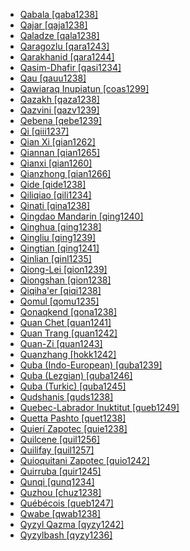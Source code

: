 - [Qabala [qaba1238]](tree/turk1311/comm1245/oghu1243/nucl1769/west2406/azer1255/mode1262/nort2697/qaba1238/md.ini)
- [Qajar [qaja1238]](tree/turk1311/comm1245/oghu1243/nucl1769/west2406/azer1255/mode1262/sout2697/qaja1238/md.ini)
- [Qaladze [qala1238]](tree/afro1255/semi1276/west2786/cent2236/nort3165/aram1259/east2680/cent2217/nort3241/tran1290/sout3213/lish1245/east2682/sout3076/qala1238/md.ini)
- [Qaragozlu [qara1243]](tree/turk1311/comm1245/oghu1243/nucl1769/west2406/azer1255/mode1262/sout2697/qara1243/md.ini)
- [Qarakhanid [qara1244]](tree/turk1311/comm1245/karl1243/oldu1238/qara1244/md.ini)
- [Qasim-Dhafir [qasi1234]](tree/afro1255/semi1276/west2786/cent2236/arab1394/arab1395/arab1393/najd1235/qasi1234/md.ini)
- [Qau [qauu1238]](tree/taik1256/kada1291/sout3143/west2798/gela1265/qaua1234/qauu1238/md.ini)
- [Qawiaraq Inupiatun [coas1299]](tree/eski1264/eski1265/inui1246/inup1234/nort2945/coas1299/md.ini)
- [Qazakh [qaza1238]](tree/turk1311/comm1245/oghu1243/nucl1769/west2406/azer1255/mode1262/nort2697/qaza1238/md.ini)
- [Qazvini [qazv1239]](tree/indo1319/indo1320/iran1269/sout3157/midd1352/mode1259/fars1254/fars1255/west2369/qazv1239/md.ini)
- [Qebena [qebe1239]](tree/afro1255/cush1243/east2699/high1285/sida1247/hadi1241/kamb1318/kamb1316/qebe1239/md.ini)
- [Qi [qiii1237]](tree/taik1256/hlai1238/nucl1241/hlai1239/qiii1237/md.ini)
- [Qian Xi [qian1262]](tree/sino1245/burm1265/lolo1265/lolo1267/nili1235/sout3212/niso1234/nucl1739/nasu1236/nesu1234/nesu1235/wusa1235/qian1262/md.ini)
- [Qiannan [qian1265]](tree/taik1256/kamt1241/beta1258/daic1237/nort3180/nort3189/bouy1240/qian1265/md.ini)
- [Qianxi [qian1260]](tree/taik1256/kamt1241/beta1258/daic1237/nort3180/nort3189/bouy1240/qian1260/md.ini)
- [Qianzhong [qian1266]](tree/taik1256/kamt1241/beta1258/daic1237/nort3180/nort3189/bouy1240/qian1266/md.ini)
- [Qide [qide1238]](tree/sino1245/sini1245/clas1255/midd1354/wuhu1234/huiz1242/qide1238/md.ini)
- [Qiliqiao [qili1234]](tree/sino1245/macr1275/caij1235/baic1239/sout3254/sout2730/dali1242/qili1234/md.ini)
- [Qinati [qina1238]](tree/indo1319/indo1320/indo1321/indo1322/doma1258/qina1238/md.ini)
- [Qingdao Mandarin [qing1240]](tree/sino1245/sini1245/clas1255/midd1354/nort3155/mand1471/mand1415/qing1240/md.ini)
- [Qinghua [qing1238]](tree/sino1245/burm1265/naqi1236/qian1263/pumi1242/sout2729/qing1238/md.ini)
- [Qingliu [qing1239]](tree/sino1245/sini1245/clas1255/midd1354/hakk1236/ting1250/qing1239/md.ini)
- [Qingtian [qing1241]](tree/sino1245/sini1245/clas1255/midd1354/wuhu1234/wuch1236/chuq1241/qing1241/md.ini)
- [Qinlian [qinl1235]](tree/sino1245/sini1245/clas1255/midd1354/yuep1234/yuec1235/qinl1235/md.ini)
- [Qiong-Lei [qion1239]](tree/sino1245/sini1245/minn1248/coas1318/minn1241/qion1239/md.ini)
- [Qiongshan [qion1238]](tree/taik1256/kamt1241/beta1258/beic1239/ling1262/qion1238/md.ini)
- [Qiqiha'er [qiqi1238]](tree/mong1329/daur1238/qiqi1238/md.ini)
- [Qomul [qomu1235]](tree/turk1311/comm1245/karl1243/uygh1241/uygh1240/uigh1243/uigh1240/cent1994/qomu1235/md.ini)
- [Qonaqkend [qona1238]](tree/indo1319/indo1320/iran1269/sout3157/midd1352/mode1259/fars1254/cauc1242/musl1236/qona1238/md.ini)
- [Quan Chet [quan1241]](tree/hmon1336/mien1242/mien1243/iumi1238/quan1241/md.ini)
- [Quan Trang [quan1242]](tree/hmon1336/mien1242/mien1243/iumi1238/quan1242/md.ini)
- [Quan-Zi [quan1243]](tree/sino1245/sini1245/clas1255/midd1354/xian1251/yong1285/quan1243/md.ini)
- [Quanzhang [hokk1242]](tree/sino1245/sini1245/minn1248/coas1318/minn1241/hokk1242/md.ini)
- [Quba (Indo-European) [quba1239]](tree/indo1319/indo1320/iran1269/sout3157/midd1352/mode1259/fars1254/cauc1242/musl1236/quba1239/md.ini)
- [Quba (Lezgian) [quba1246]](tree/nakh1245/dagh1238/lezg1248/nucl1321/east2790/east2367/aghu1259/lezg1247/quba1246/md.ini)
- [Quba (Turkic) [quba1245]](tree/turk1311/comm1245/oghu1243/nucl1769/west2406/azer1255/mode1262/nort2697/quba1245/md.ini)
- [Qudshanis [quds1238]](tree/afro1255/semi1276/west2786/cent2236/nort3165/aram1259/east2680/cent2217/nort3241/assy1241/nort3096/quds1238/md.ini)
- [Quebec-Labrador Inuktitut [queb1249]](tree/eski1264/eski1265/inui1246/east2534/queb1249/md.ini)
- [Quetta Pashto [quet1238]](tree/indo1319/indo1320/iran1269/pash1269/nucl1276/sout2649/quet1238/md.ini)
- [Quierí Zapotec [quie1238]](tree/otom1299/east2557/popo1292/zapo1436/zapo1437/nucl1765/core1259/sout3003/mixt1428/quio1241/quie1238/md.ini)
- [Quilcene [quil1256]](tree/sali1255/cent2129/twan1247/quil1256/md.ini)
- [Quilifay [quil1257]](tree/beto1236/nucl1771/quil1257/md.ini)
- [Quioquitani Zapotec [quio1242]](tree/otom1299/east2557/popo1292/zapo1436/zapo1437/nucl1765/core1259/sout3003/mixt1428/quio1241/quio1242/md.ini)
- [Quirruba [quir1245]](tree/araw1281/nort2990/alto1249/maip1247/bani1254/quir1245/md.ini)
- [Qunqi [qunq1234]](tree/nakh1245/dagh1238/darg1242/sout3260/sout3261/qunq1234/md.ini)
- [Quzhou [chuz1238]](tree/sino1245/sini1245/clas1255/midd1354/wuhu1234/wuch1236/chuq1241/chuz1238/md.ini)
- [Québécois [queb1247]](tree/indo1319/ital1284/lati1262/lati1263/impe1234/roma1334/ital1285/west2813/shif1234/nort3208/gall1280/oila1234/cent2283/macr1273/glob1239/stan1290/queb1247/md.ini)
- [Qwabe [qwab1238]](tree/atla1278/volt1241/benu1247/bant1294/sout3152/narr1281/east2731/sout3180/ngun1275/ngun1276/ngun1267/zulu1251/zulu1248/qwab1238/md.ini)
- [Qyzyl Qazma [qyzy1242]](tree/indo1319/indo1320/iran1269/sout3157/midd1352/mode1259/fars1254/cauc1242/musl1236/qyzy1242/md.ini)
- [Qyzylbash [qyzy1236]](tree/turk1311/comm1245/oghu1243/nucl1769/west2406/azer1255/mode1262/nort2697/qyzy1236/md.ini)
